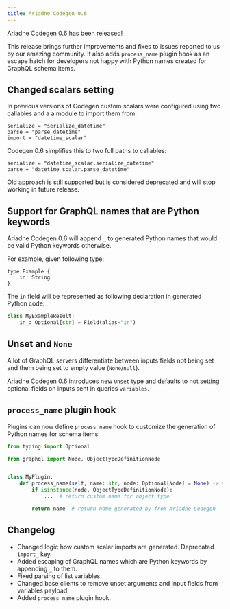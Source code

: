 ```yaml
---
title: Ariadne Codegen 0.6
---
```


Ariadne Codegen 0.6 has been released!

This release brings further improvements and fixes to issues reported to us by our amazing community. It also adds `process_name` plugin hook as an escape hatch for developers not happy with Python names created for GraphQL schema items.

<!--truncate-->

## Changed scalars setting

In previous versions of Codegen custom scalars were configured using two callables and a a module to import them from:

```
serialize = "serialize_datetime"
parse = "parse_datetime"
import = "datetime_scalar"
```

Codegen 0.6 simplifies this to two full paths to callables:

```
serialize = "datetime_scalar.serialize_datetime"
parse = "datetime_scalar.parse_datetime"
```

Old approach is still supported but is considered deprecated and will stop working in future release.


## Support for GraphQL names that are Python keywords

Ariadne Codegen 0.6 will append `_` to generated Python names that would be valid Python keywords otherwise.

For example, given following type:

```
type Example {
    in: String
}
```

The `in` field will be represented as following declaration in generated Python code:

```python
class MyExampleResult:
    in_: Optional[str] = Field(alias="in")
```


## Unset and `None`

A lot of GraphQL servers differentiate between inputs fields not being set and them being set to empty value (`None`/`null`).

Ariadne Codegen 0.6 introduces new `Unset` type and defaults to not setting optional fields on inputs sent in queries `variables`.


## `process_name` plugin hook

Plugins can now define `process_name` hook to customize the generation of Python names for schema items:

```python
from typing import Optional

from graphql import Node, ObjectTypeDefinitionNode


class MyPlugin:
    def process_name(self, name: str, node: Optional[Node] = None) -> str:
        if isinstance(node, ObjectTypeDefinitionNode):
            ...  # return custom name for object type

        return name  # return name generated by from Ariadne Codegen
```


## Changelog

- Changed logic how custom scalar imports are generated. Deprecated `import_` key.
- Added escaping of GraphQL names which are Python keywords by appending `_` to them.
- Fixed parsing of list variables.
- Changed base clients to remove unset arguments and input fields from variables payload.
- Added `process_name` plugin hook.